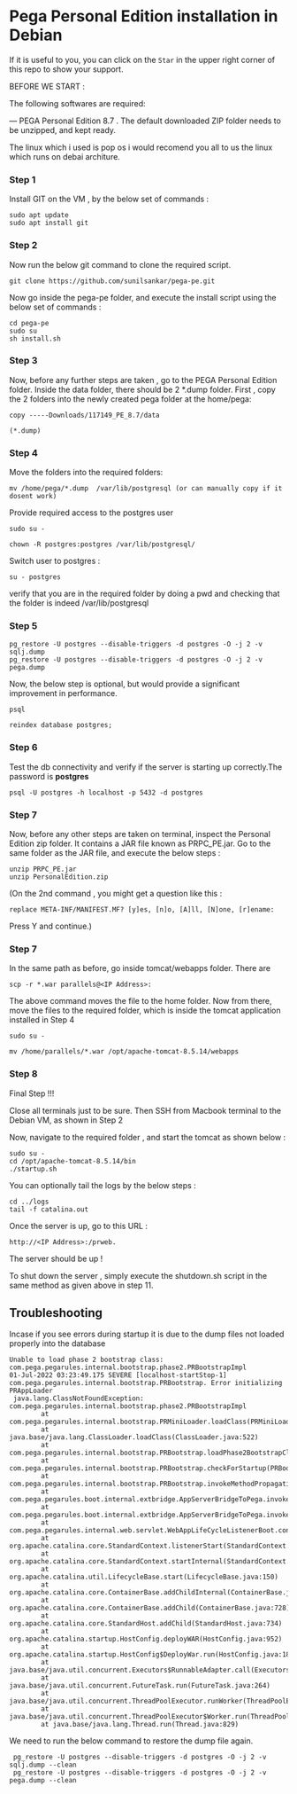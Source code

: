 # Pega Personal Edition installation in Debian
If it is useful to you, you can click on the ```Star``` in the upper right corner of this repo to show your support.

BEFORE WE START :

The following softwares are required:

  — PEGA Personal Edition 8.7 . The default downloaded ZIP folder needs to be unzipped, and kept ready.

The linux which i used is pop os i would recomend you all to us the linux which runs on debai architure.


### Step 1

Install GIT on the VM , by the below set of commands :

    sudo apt update
    sudo apt install git

### Step 2

Now run the below git command to clone the required script.

    git clone https://github.com/sunilsankar/pega-pe.git

Now go inside the pega-pe folder, and execute the install script using the below set of commands :

    cd pega-pe
    sudo su
    sh install.sh


### Step 3

Now, before any further steps are taken , go to the PEGA Personal Edition folder. Inside the data folder, there should be 2 *.dump folder. First ,  copy the 2 folders into the newly created pega folder at the home/pega:  

    copy -----Downloads/117149_PE_8.7/data

    (*.dump)


### Step 4


Move the folders into  the required folders:

    mv /home/pega/*.dump  /var/lib/postgresql (or can manually copy if it dosent work)

Provide required access to the postgres user

    sudo su -

    chown -R postgres:postgres /var/lib/postgresql/


Switch user to postgres :

    su - postgres

verify that you are in the required folder by doing a pwd and checking that the folder is indeed  /var/lib/postgresql

### Step 5

    pg_restore -U postgres --disable-triggers -d postgres -O -j 2 -v sqlj.dump
    pg_restore -U postgres --disable-triggers -d postgres -O -j 2 -v pega.dump

Now, the below step is optional, but would provide a significant improvement in performance.

    psql

    reindex database postgres;


### Step 6

Test the db connectivity and verify if the server is starting up correctly.The password is **postgres**

    psql -U postgres -h localhost -p 5432 -d postgres


### Step 7

Now, before any other steps are taken on terminal,  inspect the Personal Edition zip folder. It contains a JAR file known as PRPC_PE.jar. Go to the same folder as the JAR file, and execute the below steps :


    unzip PRPC_PE.jar
    unzip PersonalEdition.zip

  (On the 2nd command , you might get a question like this :

    replace META-INF/MANIFEST.MF? [y]es, [n]o, [A]ll, [N]one, [r]ename:

  Press Y and continue.)



### Step 7

In the same path as before, go inside tomcat/webapps folder. There are


    scp -r *.war parallels@<IP Address>:

The above command moves the file to the home folder. Now from there, move the files to the required folder, which is inside the tomcat application installed in Step 4

    sudo su -

    mv /home/parallels/*.war /opt/apache-tomcat-8.5.14/webapps


### Step 8

Final Step !!!

Close all terminals just to be sure.  Then SSH from Macbook terminal to the Debian VM, as shown in Step 2

Now, navigate to the required folder , and start the tomcat as shown below :

    sudo su -
    cd /opt/apache-tomcat-8.5.14/bin
    ./startup.sh

You can optionally tail the logs by the below steps :

    cd ../logs
    tail -f catalina.out

Once the server is up, go to this URL :

    http://<IP Address>:/prweb.

The server should be up !

To shut down the server , simply execute the shutdown.sh script in the same method as given above in step 11.

## Troubleshooting
Incase if you see errors during startup it is due to the dump files not loaded properly into the database
```
Unable to load phase 2 bootstrap class: com.pega.pegarules.internal.bootstrap.phase2.PRBootstrapImpl
01-Jul-2022 03:23:49.175 SEVERE [localhost-startStop-1] com.pega.pegarules.internal.bootstrap.PRBootstrap. Error initializing PRAppLoader
 java.lang.ClassNotFoundException: com.pega.pegarules.internal.bootstrap.phase2.PRBootstrapImpl
        at com.pega.pegarules.internal.bootstrap.PRMiniLoader.loadClass(PRMiniLoader.java:378)
        at java.base/java.lang.ClassLoader.loadClass(ClassLoader.java:522)
        at com.pega.pegarules.internal.bootstrap.PRBootstrap.loadPhase2BootstrapClass(PRBootstrap.java:733)
        at com.pega.pegarules.internal.bootstrap.PRBootstrap.checkForStartup(PRBootstrap.java:676)
        at com.pega.pegarules.internal.bootstrap.PRBootstrap.invokeMethodPropagatingThrowable(PRBootstrap.java:427)
        at com.pega.pegarules.boot.internal.extbridge.AppServerBridgeToPega.invokeMethodPropagatingThrowable(AppServerBridgeToPega.java:225)
        at com.pega.pegarules.boot.internal.extbridge.AppServerBridgeToPega.invokeMethod(AppServerBridgeToPega.java:274)
        at com.pega.pegarules.internal.web.servlet.WebAppLifeCycleListenerBoot.contextInitialized(WebAppLifeCycleListenerBoot.java:92)
        at org.apache.catalina.core.StandardContext.listenerStart(StandardContext.java:4745)
        at org.apache.catalina.core.StandardContext.startInternal(StandardContext.java:5207)
        at org.apache.catalina.util.LifecycleBase.start(LifecycleBase.java:150)
        at org.apache.catalina.core.ContainerBase.addChildInternal(ContainerBase.java:752)
        at org.apache.catalina.core.ContainerBase.addChild(ContainerBase.java:728)
        at org.apache.catalina.core.StandardHost.addChild(StandardHost.java:734)
        at org.apache.catalina.startup.HostConfig.deployWAR(HostConfig.java:952)
        at org.apache.catalina.startup.HostConfig$DeployWar.run(HostConfig.java:1823)
        at java.base/java.util.concurrent.Executors$RunnableAdapter.call(Executors.java:515)
        at java.base/java.util.concurrent.FutureTask.run(FutureTask.java:264)
        at java.base/java.util.concurrent.ThreadPoolExecutor.runWorker(ThreadPoolExecutor.java:1128)
        at java.base/java.util.concurrent.ThreadPoolExecutor$Worker.run(ThreadPoolExecutor.java:628)
        at java.base/java.lang.Thread.run(Thread.java:829)
```
We need to run the below command to restore the dump file again.


```
 pg_restore -U postgres --disable-triggers -d postgres -O -j 2 -v sqlj.dump --clean
 pg_restore -U postgres --disable-triggers -d postgres -O -j 2 -v pega.dump --clean
```
